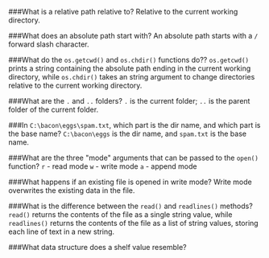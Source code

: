 ###What is a relative path relative to?
Relative to the current working directory.

###What does an absolute path start with?
An absolute path starts with a `/` forward slash character.

###What do the `os.getcwd()` and `os.chdir()` functions do??
`os.getcwd()` prints a string containing the absolute path ending in the current working directory, while `os.chdir()` takes an string argument to change directories relative to the current working directory.

###What are the `.` and `..` folders?
`.` is the current folder; `..` is the parent folder of the current folder.

###In `C:\bacon\eggs\spam.txt`, which part is the dir name, and which part is the base name?
`C:\bacon\eggs` is the dir name, and `spam.txt` is the base name.

###What are the three "mode" arguments that can be passed to the `open()` function?
`r` - read mode
`w` - write mode
`a` - append mode

###What happens if an existing file is opened in write mode?
Write mode overwrites the existing data in the file. 

###What is the difference between the `read()` and `readlines()` methods?
`read()` returns the contents of the file as a single string value, while `readlines()` returns the contents of the file as a list of string values, storing each line of text in a new string. 

###What data structure does a shelf value resemble?
